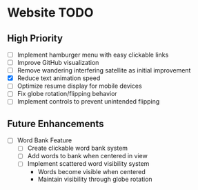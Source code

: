 # Website TODO

## High Priority

- [ ] Implement hamburger menu with easy clickable links
- [ ] Improve GitHub visualization
- [ ] Remove wandering interfering satellite as initial improvement
- [X] Reduce text animation speed
- [ ] Optimize resume display for mobile devices
- [ ] Fix globe rotation/flipping behavior
- [ ] Implement controls to prevent unintended flipping

## Future Enhancements

- [ ] Word Bank Feature
  - [ ] Create clickable word bank system
  - [ ] Add words to bank when centered in view
  - [ ] Implement scattered word visibility system
    - Words become visible when centered
    - Maintain visibility through globe rotation